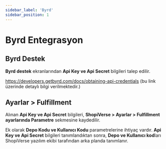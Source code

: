 ```yaml
---
sidebar_label: 'Byrd'
sidebar_position: 1
---
```


# Byrd Entegrasyon

## Byrd Destek

**Byrd destek** ekranlarından **Api Key ve Api Secret** bilgileri talep edilir.

https://developers.getbyrd.com/docs/obtaining-api-credentials (bu link üzerinde detaylı bilgi verilmektedir.)

## Ayarlar > Fulfillment

Alınan **Api Key ve Api Secret** bilgileri, **ShopiVerse > Ayarlar > Fulfillment ayarlarında Parametre** sekmesine kaydedilir.

Ek olarak **Depo Kodu ve Kullanıcı Kodu** parametrelerine ihtiyaç vardır. **Api Key ve Api Secret** bilgileri tanımlandıktan sonra, **Depo ve Kullanıcı kod**ları ShopiVerse yazılım ekibi tarafından arka planda tanımlanır. 

 